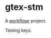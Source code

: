 # gtex-stm

A [workflowr][] project.

[workflowr]: https://github.com/jdblischak/workflowr

Testing keys.
